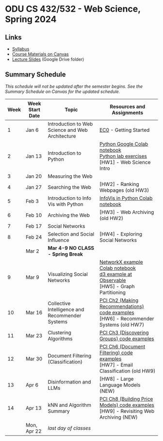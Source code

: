 # ODU CS 432/532 - Web Science, Spring 2024

## Links

* [Syllabus](syllabus.md)
* [Course Materials on Canvas](https://canvas.odu.edu/courses/152966/modules)
* [Lecture Slides](https://drive.google.com/drive/u/1/folders/15aiAezMGhnHdVwOO6qDqVyDn1JxHPd5o) (Google  Drive folder)

## Summary Schedule

*This schedule will not be updated after the semester begins. See the Summary Schedule on Canvas for the updated schedule.*

|Week |Week Start Date|Topic|Resources and Assignments|
|---|---|---|---|
|1|Jan 6|Introduction to Web Science and Web Architecture|[EC0](getting-started/README.md) - Getting Started
|2|Jan 13|Introduction to Python|[Python Google Colab notebook](https://github.com/odu-cs432-websci/public/blob/main/432_F22_Mod02_Python.ipynb)<br/>[Python lab exercises](https://github.com/odu-cs432-websci/public/blob/main/432_F22_Mod02_lab.ipynb)<br/>[HW1] - Web Science Intro
|3|Jan 20|Measuring the Web |
|4|Jan 27|Searching the Web|[HW2] - Ranking Webpages (old HW3)|
|5|Feb 3|Introduction to Info Vis with Python|[InfoVis in Python Colab notebook](https://github.com/odu-cs432-websci/public/blob/main/432_F22_Mod03_InfoVis_Python.ipynb)|
|6|Feb 10|Archiving the Web|[HW3] - Web Archiving (old HW2)|
|7|Feb 17|Social Networks|
|8|Feb 24|Selection and Social Influence|[HW4] - Exploring Social Networks|
| |Mar 2|**Mar 4-9 NO CLASS - Spring Break**
|9|Mar 9|Visualizing Social Networks|[NetworkX example Colab notebook](https://github.com/odu-cs432-websci/public/blob/main/432_F22_NetworkX_example.ipynb)<br/>[d3 example at Observable](https://observablehq.com/d/8d10ff62d3c3b984)<br/>[HW5] - Graph Partitioning|
|10|Mar 16|Collective Intelligence and Recommender Systems|[PCI Ch2 (Making Recommendations) code examples](https://github.com/odu-cs432-websci/public/blob/main/432_F22_PCI_Ch02.ipynb)<br/>[HW6] - Recommender Systems (old HW7)|
|11|Mar 23|Clustering Algorithms|[PCI Ch3 (Discovering Groups) code examples](https://github.com/odu-cs432-websci/public/blob/main/432_F22_PCI_Ch03.ipynb)|
|12|Mar 30|Document Filtering (Classification)|[PCI Ch6 (Document Filtering) code examples](https://github.com/odu-cs432-websci/public/blob/main/432_F22_PCI_Ch06.ipynb)<br/>[HW7] - Email Classification (old HW9)|
|13|Apr 6|Disinformation and LLMs|[HW8] - Large Language Models (NEW)|
|14|Apr 13|kNN and Algorithm Summary|[PCI Ch8 (Building Price Models) code examples](https://github.com/odu-cs432-websci/public/blob/main/432_F22_PCI_Ch08.ipynb)<br/>[HW9] - Revisiting Web Archiving (NEW)|
|| Mon, Apr 22|*last day of classes*
